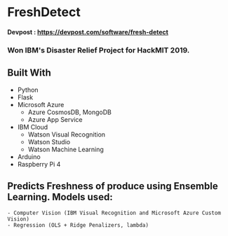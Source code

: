 # FreshDetect
#### Devpost : https://devpost.com/software/fresh-detect

### Won IBM's Disaster Relief Project for HackMIT 2019.

## Built With

- Python
- Flask
- Microsoft Azure
    - Azure CosmosDB, MongoDB
    - Azure App Service
- IBM Cloud
    - Watson Visual Recognition
    - Watson Studio
    - Watson Machine Learning
- Arduino
- Raspberry Pi 4

## Predicts Freshness of produce using Ensemble Learning. Models used:
    - Computer Vision (IBM Visual Recognition and Microsoft Azure Custom Vision)
    - Regression (OLS + Ridge Penalizers, lambda)
